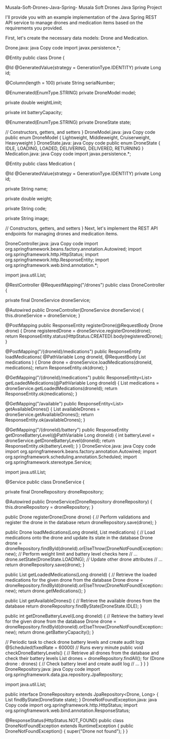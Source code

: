 Musala-Soft-Drones-Java-Spring-
Musala Soft Drones Java Spring Project

I'll provide you with an example implementation of the Java Spring REST API service to manage drones and medication items based on the requirements you provided.

First, let's create the necessary data models: Drone and Medication.

Drone.java: java Copy code import javax.persistence.*;

@Entity public class Drone {

@Id
@GeneratedValue(strategy = GenerationType.IDENTITY)
private Long id;

@Column(length = 100)
private String serialNumber;

@Enumerated(EnumType.STRING)
private DroneModel model;

private double weightLimit;

private int batteryCapacity;

@Enumerated(EnumType.STRING)
private DroneState state;

// Constructors, getters, and setters
} DroneModel.java: java Copy code public enum DroneModel { Lightweight, Middleweight, Cruiserweight, Heavyweight } DroneState.java: java Copy code public enum DroneState { IDLE, LOADING, LOADED, DELIVERING, DELIVERED, RETURNING } Medication.java: java Copy code import javax.persistence.*;

@Entity public class Medication {

@Id
@GeneratedValue(strategy = GenerationType.IDENTITY)
private Long id;

private String name;

private double weight;

private String code;

private String image;

// Constructors, getters, and setters
} Next, let's implement the REST API endpoints for managing drones and medication items.

DroneController.java: java Copy code import org.springframework.beans.factory.annotation.Autowired; import org.springframework.http.HttpStatus; import org.springframework.http.ResponseEntity; import org.springframework.web.bind.annotation.*;

import java.util.List;

@RestController @RequestMapping("/drones") public class DroneController {

private final DroneService droneService;

@Autowired
public DroneController(DroneService droneService) {
    this.droneService = droneService;
}

@PostMapping
public ResponseEntity<Drone> registerDrone(@RequestBody Drone drone) {
    Drone registeredDrone = droneService.registerDrone(drone);
    return ResponseEntity.status(HttpStatus.CREATED).body(registeredDrone);
}

@PostMapping("/{droneId}/medications")
public ResponseEntity<Drone> loadMedications(
        @PathVariable Long droneId,
        @RequestBody List<Medication> medications
) {
    Drone drone = droneService.loadMedications(droneId, medications);
    return ResponseEntity.ok(drone);
}

@GetMapping("/{droneId}/medications")
public ResponseEntity<List<Medication>> getLoadedMedications(@PathVariable Long droneId) {
    List<Medication> medications = droneService.getLoadedMedications(droneId);
    return ResponseEntity.ok(medications);
}

@GetMapping("/available")
public ResponseEntity<List<Drone>> getAvailableDrones() {
    List<Drone> availableDrones = droneService.getAvailableDrones();
    return ResponseEntity.ok(availableDrones);
}

@GetMapping("/{droneId}/battery")
public ResponseEntity<Integer> getDroneBatteryLevel(@PathVariable Long droneId) {
    int batteryLevel = droneService.getDroneBatteryLevel(droneId);
    return ResponseEntity.ok(batteryLevel);
}
} DroneService.java: java Copy code import org.springframework.beans.factory.annotation.Autowired; import org.springframework.scheduling.annotation.Scheduled; import org.springframework.stereotype.Service;

import java.util.List;

@Service public class DroneService {

private final DroneRepository droneRepository;

@Autowired
public DroneService(DroneRepository droneRepository) {
    this.droneRepository = droneRepository;
}

public Drone registerDrone(Drone drone) {
    // Perform validations and register the drone in the database
    return droneRepository.save(drone);
}

public Drone loadMedications(Long droneId, List<Medication> medications) {
    // Load medications onto the drone and update its state in the database
    Drone drone = droneRepository.findById(droneId).orElseThrow(DroneNotFoundException::new);
    // Perform weight limit and battery level checks here
    // ...
    drone.setState(DroneState.LOADING);
    // Update other drone attributes
    // ...
    return droneRepository.save(drone);
}

public List<Medication> getLoadedMedications(Long droneId) {
    // Retrieve the loaded medications for the given drone from the database
    Drone drone = droneRepository.findById(droneId).orElseThrow(DroneNotFoundException::new);
    return drone.getMedications();
}

public List<Drone> getAvailableDrones() {
    // Retrieve the available drones from the database
    return droneRepository.findByState(DroneState.IDLE);
}

public int getDroneBatteryLevel(Long droneId) {
    // Retrieve the battery level for the given drone from the database
    Drone drone = droneRepository.findById(droneId).orElseThrow(DroneNotFoundException::new);
    return drone.getBatteryCapacity();
}

// Periodic task to check drone battery levels and create audit logs
@Scheduled(fixedRate = 60000) // Runs every minute
public void checkDroneBatteryLevels() {
    // Retrieve all drones from the database and check their battery levels
    List<Drone> drones = droneRepository.findAll();
    for (Drone drone : drones) {
        // Check battery level and create audit log
        // ...
    }
}
} DroneRepository.java: java Copy code import org.springframework.data.jpa.repository.JpaRepository;

import java.util.List;

public interface DroneRepository extends JpaRepository<Drone, Long> { List findByState(DroneState state); } DroneNotFoundException.java: java Copy code import org.springframework.http.HttpStatus; import org.springframework.web.bind.annotation.ResponseStatus;

@ResponseStatus(HttpStatus.NOT_FOUND) public class DroneNotFoundException extends RuntimeException { public DroneNotFoundException() { super("Drone not found"); } }

